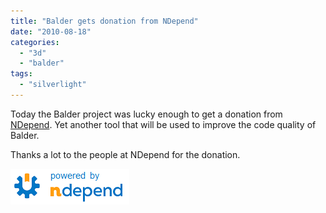 ```yaml
---
title: "Balder gets donation from NDepend"
date: "2010-08-18"
categories: 
  - "3d"
  - "balder"
tags: 
  - "silverlight"
---
```


Today the Balder project was lucky enough to get a donation from [NDepend](http://www.ndepend.com). Yet another tool that will be used to improve the code quality of Balder.

Thanks a lot to the people at NDepend for the donation.

[![PoweredByNDepend](images/poweredbyndepend.png)](http://www.ndepend.com "NDepend")
